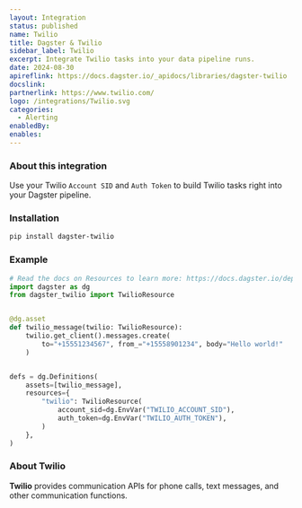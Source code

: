 ```yaml
---
layout: Integration
status: published
name: Twilio
title: Dagster & Twilio
sidebar_label: Twilio
excerpt: Integrate Twilio tasks into your data pipeline runs.
date: 2024-08-30
apireflink: https://docs.dagster.io/_apidocs/libraries/dagster-twilio
docslink: 
partnerlink: https://www.twilio.com/
logo: /integrations/Twilio.svg
categories:
  - Alerting
enabledBy:
enables:
---
```


### About this integration

Use your Twilio `Account SID` and `Auth Token` to build Twilio tasks right into your Dagster pipeline.

### Installation

```bash
pip install dagster-twilio
```

### Example

```python
# Read the docs on Resources to learn more: https://docs.dagster.io/deployment/resources
import dagster as dg
from dagster_twilio import TwilioResource


@dg.asset
def twilio_message(twilio: TwilioResource):
    twilio.get_client().messages.create(
        to="+15551234567", from_="+15558901234", body="Hello world!"
    )


defs = dg.Definitions(
    assets=[twilio_message],
    resources={
        "twilio": TwilioResource(
            account_sid=dg.EnvVar("TWILIO_ACCOUNT_SID"),
            auth_token=dg.EnvVar("TWILIO_AUTH_TOKEN"),
        )
    },
)
```

### About Twilio

**Twilio** provides communication APIs for phone calls, text messages, and other communication functions.
